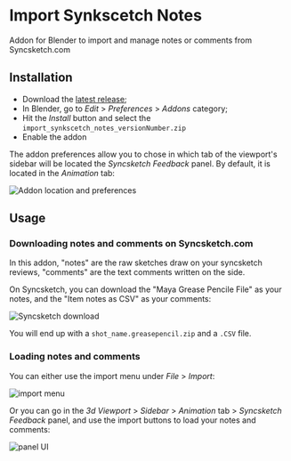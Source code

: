 # Import Synkscetch Notes

Addon for Blender to import and manage notes or comments from Syncsketch.com

## Installation

- Download the [latest release](/releases/latest);
- In Blender, go to *Edit* > *Preferences* > *Addons* category;
- Hit the *Install* button and select the `import_synkscetch_notes_versionNumber.zip`
- Enable the addon

The addon preferences allow you to chose in which tab of the viewport's sidebar will be located the *Syncsketch Feedback* panel. By default, it is located in the *Animation* tab:

![Addon location and preferences](https://user-images.githubusercontent.com/16049822/191252764-ff78b734-1375-4111-8a28-da1ff38f00f2.png)


## Usage

### Downloading notes and comments on Syncsketch.com

In this addon, "notes" are the raw sketches draw on your syncsketch reviews, "comments" are the text comments written on the side.

On Syncsketch, you can download the "Maya Grease Pencile File" as your notes, and the "Item notes as CSV" as your comments:

![Syncsketch download](https://user-images.githubusercontent.com/16049822/191250840-009a6271-8658-4a1f-aa3e-1579f207c988.png)

You will end up with a `shot_name.greasepencil.zip` and a `.CSV` file.

### Loading notes and comments

You can either use the import menu under *File* > *Import*:

![import menu](https://user-images.githubusercontent.com/16049822/191251450-6f8e6928-e6ea-4a28-a4e8-bbc9d92c18f9.png)

Or you can go in the *3d Viewport* > *Sidebar* > *Animation* tab > *Syncsketch Feedback* panel, and use the import buttons to load your notes and comments:

![panel UI](https://user-images.githubusercontent.com/16049822/191252992-0c1f96e4-2ade-4b07-93aa-1817487cb0e1.png)


